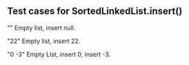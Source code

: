 ## Test cases for SortedLinkedList.insert()

"" Empty list, insert null.

"22" Empty list, insert 22.

"0 -3" Empty List, insert 0, insert -3.

